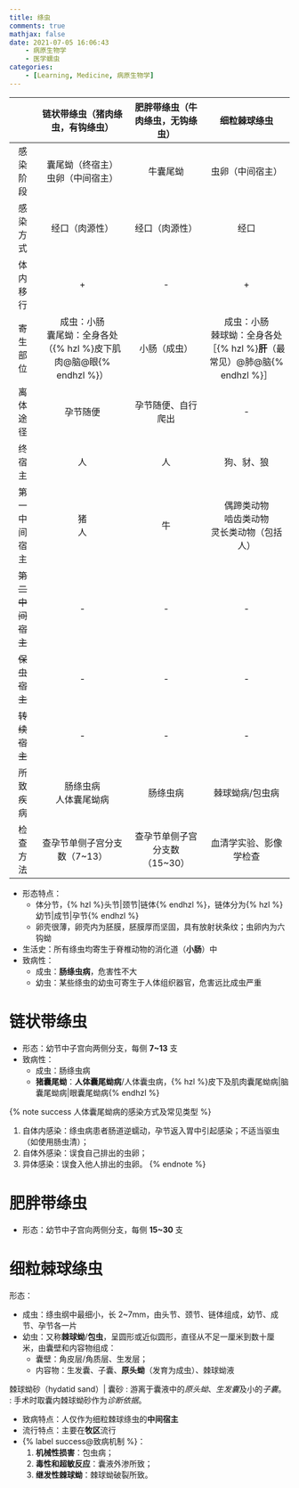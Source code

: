 ```yaml
---
title: 绦虫
comments: true
mathjax: false
date: 2021-07-05 16:06:43
    - 病原生物学
    - 医学蠕虫
categories:
    - [Learning, Medicine, 病原生物学]
---
```


|              |                    链状带绦虫（猪肉绦虫，有钩绦虫）                    | 肥胖带绦虫（牛肉绦虫，无钩绦虫） |                  细粒棘球绦虫                 |
|:------------:|:----------------------------------------------------------------------:|:--------------------------------:|:---------------------------------------------:|
|   感染阶段   |                   囊尾蚴（终宿主）<br/>虫卵（中间宿主）                   |             牛囊尾蚴             |                虫卵（中间宿主）               |
|   感染方式   |                             经口（肉源性）                             |          经口（肉源性）          |                      经口                     |
|   体内移行   |                                    +                                   |                 -                |                       +                       |
|   寄生部位   | 成虫：小肠<br/>囊尾蚴：全身各处（{% hzl %}皮下肌肉@脑@眼{% endhzl %}） |          小肠（成虫）            | 成虫：小肠<br/>棘球蚴：全身各处［{% hzl %}**肝**（最常见）@肺@脑{% endhzl %}］ |
|   离体途径   |                                孕节随便                                |        孕节随便、自行爬出        |                       -                       |
|    终宿主    |                                   人                                   |                人                |                   狗、豺、狼                  |
| 第一中间宿主 |                                 猪<br/>人                                 |                牛                |  偶蹄类动物<br/>啮齿类动物<br/>灵长类动物（包括人） |
| ~~第二中间宿主~~ |                                    -                                   |                 -                |                       -                       |
|   ~~保虫宿主~~   |                                    -                                   |                 -                |                       -                       |
|   ~~转续宿主~~   |                                    -                                   |                 -                |                       -                       |
|   所致疾病   |                         肠绦虫病<br/>人体囊尾蚴病                         |             肠绦虫病             |                棘球蚴病/包虫病                |
|   检查方法   |                      查孕节单侧子宫分支数（7\~13）                     |  查孕节单侧子宫分支数（15\~30）  |             血清学实验、影像学检查            |

<!-- more -->

- 形态特点：
    - 体分节，{% hzl %}头节|颈节|链体{% endhzl %}，链体分为{% hzl %}幼节|成节|孕节{% endhzl %}
    - 卵壳很薄，卵壳内为胚膜，胚膜厚而坚固，具有放射状条纹；虫卵内为六钩蚴
- 生活史：所有绦虫均寄生于脊椎动物的消化道（**小肠**）中
- 致病性：
    - 成虫：**肠绦虫病**，危害性不大
    - 幼虫：某些绦虫的幼虫可寄生于人体组织器官，危害远比成虫严重

# 链状带绦虫

- 形态：幼节中子宫向两侧分支，每侧 **7\~13** 支
- 致病性：
    - 成虫：肠绦虫病
    - **猪囊尾蚴**：**人体囊尾蚴病**/人体囊虫病，{% hzl %}皮下及肌肉囊尾蚴病|脑囊尾蚴病|眼囊尾蚴病{% endhzl %}

{% note success 人体囊尾蚴病的感染方式及常见类型 %}
1. 自体内感染：绦虫病患者肠道逆蠕动，孕节返入胃中引起感染；不适当驱虫（如使用肠虫清）；
2. 自体外感染：误食自己排出的虫卵；
3. 异体感染：误食入他人排出的虫卵。
{% endnote %}

# 肥胖带绦虫

- 形态：幼节中子宫向两侧分支，每侧 **15\~30** 支

# 细粒棘球绦虫

形态：
- 成虫：绦虫纲中最细小，长 2\~7mm，由头节、颈节、链体组成，幼节、成节、孕节各一片
- 幼虫：又称**棘球蚴**/**包虫**，呈圆形或近似圆形，直径从不足一厘米到数十厘米，由囊壁和内容物组成：
    - 囊壁：角皮层/角质层、生发层；
    - 内容物：生发囊、子囊、**原头蚴**（发育为成虫）、棘球蚴液

棘球蚴砂（hydatid sand）| 囊砂
: 游离于囊液中的*原头蚴*、*生发囊*及小的*子囊*。
: 手术时取囊内棘球蚴砂作为*诊断依据*。

- 致病特点：人仅作为细粒棘球绦虫的**中间宿主**
- 流行特点：主要在**牧区**流行
- {% label success@致病机制 %}：
    1. **机械性损害**：包虫病；
    2. **毒性和超敏反应**：囊液外渗所致；
    3. **继发性棘球蚴**：棘球蚴破裂所致。

